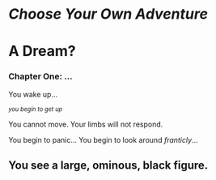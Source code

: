 ***Choose Your Own Adventure***
==============
# A Dream?
### Chapter One: ...

You wake up...

<sup>*you begin to get up*</sup>

You cannot move. Your limbs will not respond.

You begin to panic... You begin to look around *franticly*...

## You see a large, ominous, black figure.